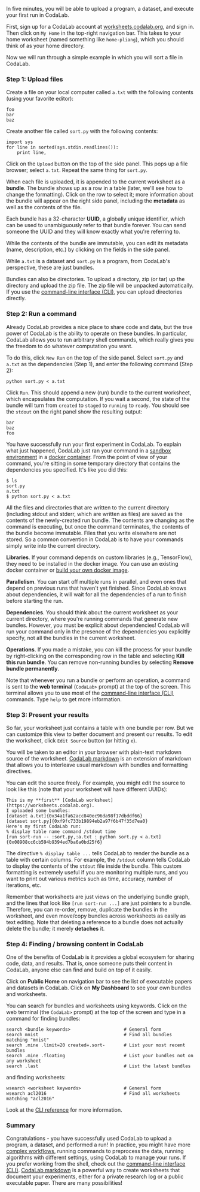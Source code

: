 In five minutes, you will be able to upload a program, a dataset, and execute
your first run in CodaLab.

First, sign up for a CodaLab account at
[worksheets.codalab.org](https://worksheets.codalab.org), and sign in.  Then
click on `My Home` in the top-right navigation bar.  This takes to your
home worksheet (named something like `home-pliang`), which you should think of
as your home directory.

Now we will run through a simple example in which you will sort a file in CodaLab.

### Step 1: Upload files

Create a file on your local computer called `a.txt` with the following contents
(using your favorite editor):

    foo
    bar
    baz

Create another file called `sort.py` with the following contents:

    import sys
    for line in sorted(sys.stdin.readlines()):
        print line,

Click on the `Upload` button on the top of the side panel.
This pops up a file browser; select `a.txt`.
Repeat the same thing for `sort.py`.

When each file is uploaded, it is appended to the current worksheet as a **bundle**.
The bundle shows up as a row in a table (later, we'll see how to change the formatting).
Click on the row to select it; more information about the bundle will appear
on the right side panel, including the **metadata** as well as the contents of the file.

Each bundle has a 32-character **UUID**, a globally unique identifier, which
can be used to unambiguously refer to that bundle forever.
You can send someone the UUID and they will know exactly what you're referring to.

While the contents of the bundle are immutable, you can edit its metadata
(name, description, etc.) by clicking on the fields in the side panel.

While `a.txt` is a dataset and `sort.py` is a program, from CodaLab's
perspective, these are just bundles.

Bundles can also be directories.  To upload a directory, zip (or tar) up the
directory and upload the zip file.  The zip file will be unpacked
automatically.  If you use the [command-line interface (CLI)](CLI-Basics),
you can upload directories directly.

### Step 2: Run a command

Already CodaLab provides a nice place to share code and data, but the true power of CodaLab
is the ability to operate on these bundles.
In particular, CodaLab allows you to run arbitrary shell commands,
which really gives you the freedom to do whatever computation you want.

To do this, click `New Run` on the top of the side panel.
Select `sort.py` and `a.txt` as the dependencies (Step 1), and enter the
following command (Step 2):

    python sort.py < a.txt

Click `Run`.  This should append a new (run) bundle to the current worksheet,
which encapsulates the computation.
If you wait a second, the state of the bundle will turn from `created` to
`staged` to `running` to `ready`.  You should see the `stdout` on the right
panel show the resulting output:

    bar
    baz
    foo

You have successfully run your first experiment in CodaLab.
To explain what just happened, CodaLab just ran your command in a [sandbox
environment](Execution) in a [docker container](https://www.docker.com).
From the point of view of your command,
you're sitting in some temporary directory that contains the dependencies you
specified.
It's like you did this:

    $ ls
    sort.py
    a.txt
    $ python sort.py < a.txt

All the files and directories that are written to the current directory
(including stdout and stderr, which are written as files)
are saved as the contents of the newly-created
run bundle.  The contents are changing as the command is executing, but once
the command terminates, the contents of the bundle become immutable.  Files
that you write elsewhere are not stored.  So a common convention in CodaLab is
to have your commands simply write into the current directory.

**Libraries**.  If your command depends on custom libraries (e.g., TensorFlow),
they need to be installed in the docker image.  You can use an existing docker
container or [build your own docker image](Execution).

**Parallelism**.  You can start off multiple runs in parallel, and even ones
that depend on previous runs that haven't yet finished.  Since CodaLab knows
about dependencies, it will wait for all the dependencies of a run to finish
before starting the run.

**Dependencies**.  You should think about the current worksheet as your current
directory, where you're running commands that generate new bundles.
However, you must be explicit about dependencies!  CodaLab will run your
command only in the presence of the dependencies you explicitly specify, not
all the bundles in the current worksheet.

**Operations**.  If you made a mistake, you can kill the process for
your bundle by right-clicking on the corresponding row in the table and
selecting **Kill this run bundle**.  You can remove non-running bundles by selecting
**Remove bundle permanently**.

Note that whenever you run a bundle or perform an operation, a command is sent
to the **web terminal** (`CodaLab>` prompt) at the top of the screen.  This
terminal allows you to use most of the [command-line interface
(CLI)](CLI-Basics) commands.  Type `help` to get more information.

### Step 3: Present your results

So far, your worksheet just contains a table with one bundle per row.
But we can customize this view to better document and present our results.  To
edit the worksheet, click `Edit Source` button (or hitting `e`).

You will be taken to an editor in your browser with plain-text markdown source of the
worksheet.  [CodaLab markdown](Worksheet-Markdown) is an extension of markdown
that allows you to interleave usual markdown with bundles and formatting directives.

You can edit the source freely.  For example, you might edit the source to look like this
(note that your worksheet will have different UUIDs):

    This is my **first** [CodaLab worksheet](https://worksheets.codalab.org).
    I uploaded some bundles:
    [dataset a.txt]{0x34a1fa62acc840ec96da98f17dbddf66}
    [dataset sort.py]{0xf9fc733b19894eb2a97f6b47f35d7ea0}
    Here's my first CodaLab run:
    % display table name command /stdout time
    [run sort-run -- :sort.py,:a.txt : python sort.py < a.txt]{0x08908cc6cb594b9394ed7ba6a0bd25f6}

The directive `% display table ...` tells CodaLab to render the bundle as a table
with certain columns.  For example, the `/stdout` column tells CodaLab to display
the contents of the `stdout` file inside the bundle.  This custom formatting
is extremely useful if you are monitoring multiple runs, and you want to print
out various metrics such as time, accuracy, number of iterations, etc.

Remember that worksheets are just views on the underlying bundle graph, and the
lines that look like `[run sort-run ...]` are just pointers to a bundle.
Therefore, you can re-order, remove, duplicate the bundles in the worksheet,
and even move/copy bundles across worksheets as easily as text editing.
Note that deleting a reference to a bundle does not actually delete the bundle;
it merely **detaches** it.

### Step 4: Finding / browsing content in CodaLab

One of the benefits of CodaLab is it provides a global ecosystem for sharing
code, data, and results.  That is, once someone puts their content in CodaLab,
anyone else can find and build on top of it easily.

Click on **Public Home** on navigation bar to see the list of executable
papers and datasets in CodaLab.  Click on **My Dashboard** to see your own bundles
and worksheets.

You can search for bundles and worksheets using keywords.  Click on the web
terminal (the `CodaLab>` prompt) at the top of the screen and type in a command
for finding bundles:

    search <bundle keywords>                    # General form
    search mnist                                # Find all bundles matching "mnist"
    search .mine .limit=20 created=.sort-       # List your most recent bundles
    search .mine .floating                      # List your bundles not on any worksheet
    search .last                                # List the latest bundles

and finding worksheets:

    wsearch <worksheet keywords>                # General form
    wsearch acl2016                             # Find all worksheets matching "acl2016"

Look at the [CLI reference](CLI-Reference) for more information.

### Summary

Congratulations - you have successfully used CodaLab to upload a program, a dataset,
and performed a run!  In practice, you might have more [complex
workflows](Workflow), running commands to preprocess the data, running
algorithms with different settings, using CodaLab to
manage your runs.
If you prefer working from the shell, check out the [command-line interface (CLI)](CLI-Basics).
[CodaLab markdown](Worksheet-Markdown)
is a powerful way to create worksheets that document your
experiments, either for a private research log or a public executable paper.
There are many possibilities!
